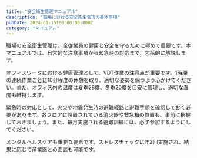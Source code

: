 ```yaml
---
title: "安全衛生管理マニュアル"
description: "職場における安全衛生管理の基本事項"
pubDate: 2024-01-15T00:00:00.000Z
category: "マニュアル"
---
```


職場の安全衛生管理は、全従業員の健康と安全を守るために極めて重要です。本マニュアルでは、日常的な注意事項から緊急時の対応まで、包括的に解説します。

オフィスワークにおける健康管理として、VDT作業の注意点が重要です。1時間の連続作業ごとに10分程度の休憩を取り、適切な姿勢を保つよう心がけてください。また、オフィス内の温度は夏季28度、冬季20度を目安に管理し、適切な湿度も維持します。

緊急時の対応として、火災や地震発生時の避難経路と避難手順を確認しておく必要があります。各フロアに設置されている消火器や救急箱の位置も、事前に把握しておきましょう。また、毎月実施される避難訓練には、必ず参加するようにしてください。

メンタルヘルスケアも重要な要素です。ストレスチェックは年2回実施され、結果に応じて産業医との面談も可能です。
